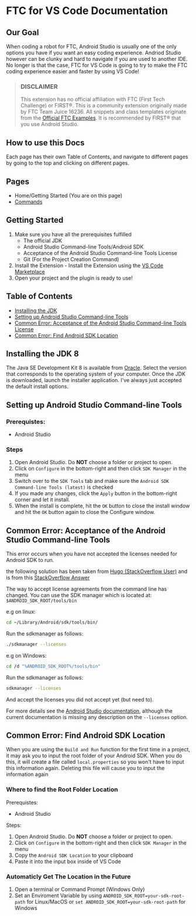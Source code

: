 # FTC for VS Code Documentation
## Our Goal
When coding a robot for FTC, Android Studio is usually one of the only options you have if you want an easy coding experience. Andriod Studio however can be clunky and hard to navigate if you are used to another IDE. No longer is that the case, FTC for VS Code is going to try to make the FTC coding experience easier and faster by using VS Code!

> ### **DISCLAIMER**
>
> This extension has no official affiliation with FTC (First Tech Challenge) or FIRST®. This is a community extension originally made by FTC Team Juice 16236. All snippets and class templates originate from the [Official FTC Examples](https://github.com/FIRST-Tech-Challenge/FtcRobotController/tree/master/FtcRobotController/src/main/java/org/firstinspires/ftc/robotcontroller/external/samples). It is recommended by FIRST® that you use Android Studio.

## How to use this Docs
Each page has their own Table of Contents, and navigate to different pages by going to the top and clicking on different pages.

## Pages
- Home/Getting Started (You are on this page)
- [Commands](./commands)

## Getting Started
1. Make sure you have all the prerequisites fulfilled
   - The official JDK
   - Android Studio Command-line Tools/Android SDK
   - Acceptance of the Android Studio Command-line Tools License
   - Git (For the Project Creation Command) 
2. Install the Extension - Install the Extension using the [VS Code Marketplace](https://marketplace.visualstudio.com/items?itemName=Juice16236.ftc-for-vs-code&ssr=false#overview)
3. Open your project and the plugin is ready to use!

## Table of Contents
- [Installing the JDK](#installing-the-jdk)
- [Setting up Android Studio Command-line Tools](#setting-up-android-studio-command-line-tools)
- [Common Error: Acceptance of the Android Studio Command-line Tools License](#common-error-acceptance-of-the-android-studio-command-line-tools)
- [Common Error: Find Android SDK Location](#common-error-find-android-sdk-location)

## Installing the JDK 8
The Java SE Development Kit 8 is available from
[Oracle](http://www.oracle.com/technetwork/java/javase/downloads/). Select the version that corresponds to the operating system of your computer.
Once the JDK is downloaded, launch the installer application. I've always just accepted the default install options.

## Setting up Android Studio Command-line Tools
### Prerequistes:
- Android Studio

### Steps
1. Open Android Studio. Do **NOT** choose a folder or project to open.
2. Click on `Configure` in the bottom-right and then click `SDK Manager` in the menu
3. Switch over to the `SDK Tools` tab and make sure the `Android SDK Command-line Tools (latest)` is checked
4. If you made any changes, click the `Apply` button in the bottom-right corner and let it install.
5. When the install is complete, hit the `OK` button to close the install window and hit the `OK` button again to close the Configure window.

## Common Error: Acceptance of the Android Studio Command-line Tools
This error occurs when you have not accepted the licenses needed for Android SDK to run.

the following solution has been taken from [Hugo (StackOverflow User)](https://stackoverflow.com/users/803900/hugo) and is from this [StackOverflow Answer](https://stackoverflow.com/a/43003932/13946018)

The way to accept license agreements from the command line has changed. You can use the SDK manager which is located at: `$ANDROID_SDK_ROOT/tools/bin`

e.g on linux:
```sh
cd ~/Library/Android/sdk/tools/bin/
```
Run the sdkmanager as follows:
```sh
./sdkmanager --licenses
```
e.g on Windows:
```bash
cd /d "%ANDROID_SDK_ROOT%/tools/bin"
```
Run the sdkmanager as follows:
```bash
sdkmanager --licenses
```
And accept the licenses you did not accept yet (but need to).

For more details see the [Android Studio documentation](https://developer.android.com/studio/command-line/sdkmanager.html), although the current documentation is missing any description on the `--licenses` option.

## Common Error: Find Android SDK Location
When you are using the `Build and Run` function for the first time in a project, it may ask you to input the root folder of your Android SDK. When you do this, it will create a file called `local.properties` so you won't have to input this information again. Deleting this file will cause you to input the information again

### Where to find the Root Folder Location
Prerequistes:
- Android Studio

Steps:
1. Open Android Studio. Do **NOT** choose a folder or project to open.
2. Click on `Configure` in the bottom-right and then click `SDK Manager` in the menu
3. Copy the `Android SDK Location` to your clipboard
4. Paste it into the input box inside of VS Code

### Automaticly Get The Location in the Future
1. Open a terminal or Command Prompt (Windows Only)
2. Set an Enviroment Variable by using `ANDROID_SDK_ROOT=your-sdk-root-path` for Linux/MacOS or `set ANDROID_SDK_ROOT=your-sdk-root-path` for Windows